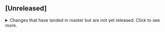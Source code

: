 ## [Unreleased]
<details>
  <summary>
    Changes that have landed in master but are not yet released.
    Click to see more.
  </summary>
  - Added initial Input component
</details>
